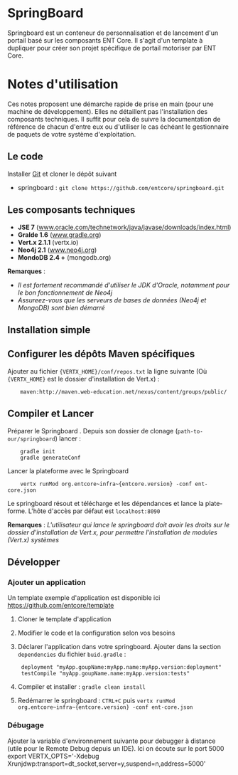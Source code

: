 # SpringBoard

Springboard est un conteneur de personnalisation et de lancement d'un portail basé sur les composants ENT Core.
Il s'agit d'un template à dupliquer pour créer son projet spécifique de portail motoriser par ENT Core. 

# Notes d'utilisation

Ces notes proposent une démarche rapide de prise en main (pour une machine de développement). Elles ne détaillent pas l'installation des composants techniques. Il suffit pour cela de suivre la documentation de référence de chacun d'entre eux ou d'utiliser le cas échéant le gestionnaire de paquets de votre système d'exploitation.


## Le code

Installer [Git](http://git-scm.com/) et cloner le dépôt suivant

- springboard : `git clone https://github.com/entcore/springboard.git`

## Les composants techniques

- __JSE 7__ (www.oracle.com/technetwork/java/javase/downloads/index.html)
- __Gralde 1.6__ (www.gradle.org)
- __Vert.x 2.1.1__  (vertx.io)
- __Neo4j 2.1__ (www.neo4j.org)
- __MondoDB 2.4 +__ (mongodb.org)

__Remarques__ : 
- _Il est fortement recommandé d'utiliser le JDK d'Oracle, notamment pour le bon fonctionnement de Neo4j_
- _Assureez-vous que les serveurs de bases de données (Neo4j et MongoDB) sont bien démarré_ 

## Installation simple 

## Configurer les dépôts Maven spécifiques 

Ajouter au fichier `{VERTX_HOME}/conf/repos.txt` la ligne suivante (Où `{VERTX_HOME}` est le dossier d'installation de Vert.x) :

		maven:http://maven.web-education.net/nexus/content/groups/public/

## Compiler et Lancer

Préparer le Springboard . Depuis son dossier de clonage (`path-to-our/springboard`) lancer :

		gradle init
		gradle generateConf

Lancer la plateforme avec le Springboard

		vertx runMod org.entcore~infra~{entcore.version} -conf ent-core.json

Le springboard résout et télécharge et les dépendances et lance la plate-forme. L'hôte d'accès par défaut est `localhost:8090`

__Remarques__ : _L'utilisateur qui lance le springboard doit avoir les droits sur le dossier d'installation de Vert.x, pour permettre l'installation de modules (Vert.x) systèmes_

## Développer

### Ajouter un application


Un template exemple d'application est disponible ici https://github.com/entcore/template

1. Cloner le template d'application 

2. Modifier le code et la configuration selon vos besoins

3. Déclarer l'application dans votre springboard. Ajouter dans la section `dependencies` du fichier `buid.gradle` :

		deployment "myApp.goupName:myApp.name:myApp.version:deployment"
		testCompile "myApp.goupName.name:myApp.version:tests"

4. Compiler et installer : `gradle clean install`

5. Redémarrer le springboard : `CTRL+C` puis  `vertx runMod org.entcore~infra~{entcore.version} -conf ent-core.json` 

### Débugage

Ajouter la variable d'environnement suivante pour debugger à distance (utile pour le Remote Debug depuis un IDE). Ici on écoute sur le port 5000
		export VERTX_OPTS='-Xdebug Xrunjdwp:transport=dt_socket,server=y,suspend=n,address=5000'


